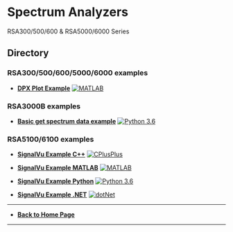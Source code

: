# Spectrum Analyzers
RSA300/500/600 & RSA5000/6000 Series

## Directory
### RSA300/500/600/5000/6000 examples
* **[DPX Plot Example](./DPXPlotExample)** [![MATLAB](https://img.shields.io/badge/-MATLAB-&?labelColor=3E434A&colorB=F05A22&logo=Mathworks)](https://www.mathworks.com/products/matlab.html?s_tid=hp_products_matlab)

### RSA3000B examples

* **[Basic get spectrum data example](./GetSpectrumDataExample)** [![Python 3.6](https://img.shields.io/badge/python-3.6-&?labelColor=006281&colorB=3E434A&logo=python)](https://www.python.org/downloads/release/python-360/)


### RSA5100/6100 examples
* **[SignalVu Example C++](./SignalVuExamples/C++)** [![CPlusPlus](https://img.shields.io/badge/C-C++-&?labelColor=3E434A&colorB=006281&logo=cplusplus)](https://isocpp.org/)

* **[SignalVu Example MATLAB](./SignalVuExamples/MATLAB)** [![MATLAB](https://img.shields.io/badge/-MATLAB-&?labelColor=3E434A&colorB=F05A22&logo=Mathworks)](https://www.mathworks.com/products/matlab.html?s_tid=hp_products_matlab)

* **[SignalVu Example Python](./SignalVuExamples/python)** [![Python 3.6](https://img.shields.io/badge/python-3.6-&?labelColor=006281&colorB=3E434A&logo=python)](https://www.python.org/downloads/release/python-360/)

* **[SignalVu Example .NET](./SignalVuExamples/dotNet)** [![dotNet](https://img.shields.io/badge/Microsoft-.Net-&?labelColor=73BF44&colorB=3E434A&logo=.net)](https://dotnet.microsoft.com/)

----
* **[Back to Home Page](./../../README.md)**

----

